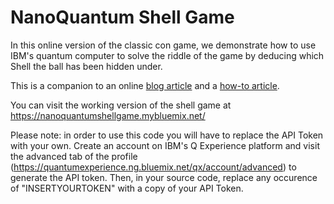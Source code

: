  # NanoQuantum Shell Game

In this online version of the classic con game, we demonstrate how to use IBM's quantum computer to solve the riddle of the game by deducing which Shell the ball has been hidden under.

This is a companion to an online [blog article](https://developer.ibm.com/dwblog/2017/quantum-computing-shell-game-ibm-q/) and a [how-to article](https://www.ibm.com/developerworks/library/os-quantum-computing-shell-game/). 

You can visit the working version of the shell game at https://nanoquantumshellgame.mybluemix.net/

Please note: in order to use this code you will have to replace the API Token with your own. Create an account on IBM's Q Experience platform and visit the advanced tab of the profile (https://quantumexperience.ng.bluemix.net/qx/account/advanced) to generate the API token. Then, in your source code, replace any occurence of "INSERTYOURTOKEN" with a copy of your API Token.

